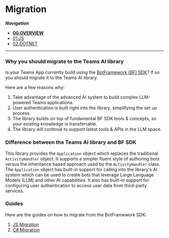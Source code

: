 # Migration

_**Navigation**_
- [**00.OVERVIEW**](./README.md)
- [01.JS](./JS.md)
- [02.DOTNET](./DOTNET.md)
___

### Why you should migrate to the Teams AI library

Is your Teams App currently build using the [BotFramework (BF) SDK](https://github.com/microsoft/botframework-sdk)? If so you should migrate it to the Teams AI library.

Here are a few reasons why:

1. Take advantage of the advanced AI system to build complex LLM-powered Teams applications. 
2. User authentication is built right into the library, simplifying the set up process.
3. The library builds on top of fundamental BF SDK tools & concepts, so your existing knowledge is transferrable. 
4. The library will continue to support latest tools & APIs in the LLM space.

### Difference between the Teams AI library and BF SDK

This library provides the `Application` object which replaces the traditional `ActivityHandler` object. It supports a simpler fluent style of authoring bots versus the inheritance based approach used by the `ActivityHandler` class. The `Application` object has built-in support for calling into the library's AI system which can be used to create bots that leverage Large Language Models (LLM) and other AI capabilities. It also has built-in support for configuring user authentication to access user data from third-party services.

### Guides

Here are the guides on how to migrate from the BotFramework SDK:

1. [JS Migration](JS.md)
2. [C# Migration](DOTNET.md)
